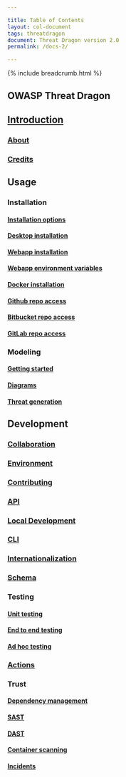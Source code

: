 ```yaml
---

title: Table of Contents
layout: col-document
tags: threatdragon
document: Threat Dragon version 2.0
permalink: /docs-2/

---
```


{% include breadcrumb.html %}

## OWASP Threat Dragon

## [Introduction](introduction.md)

### [About](usage/about.md)

### [Credits](usage/credits.md)

## Usage

### Installation

#### [Installation options](usage/install/options.md)

#### [Desktop installation](usage/install/desktop.md)

#### [Webapp installation](usage/install/web.md)

#### [Webapp environment variables](usage/install/environment.md)

#### [Docker installation](usage/install/options.md)

#### [Github repo access](development/testing/github.md)

#### [Bitbucket repo access](development/testing/bitbucket.md)

#### [GitLab repo access](development/testing/gitlab.md)

### Modeling

#### [Getting started](usage/modeling/getting-started.md)

#### [Diagrams](usage/modeling/diagrams.md)

#### [Threat generation](usage/modeling/threats.md)

## Development

### [Collaboration](development/collaboration.md)

### [Environment](development/environment.md)

### [Contributing](development/contributing.md)

### [API](development/api.md)

### [Local Development](development/local-development.md)

### [CLI](development/cli.md)

### [Internationalization](development/internationalization.md)

### [Schema](development/schema.md)

### Testing

#### [Unit testing](development/testing/unit.md)

#### [End to end testing](development/testing/e2e.md)

#### [Ad hoc testing](development/testing/adhoc.md)

### [Actions](development/actions.md)

### Trust

#### [Dependency management](development/trust/dependencies.md)

#### [SAST](development/trust/sast.md)

#### [DAST](development/trust/dast.md)

#### [Container scanning](development/trust/container.md)

#### [Incidents](development/trust/incidents.md)
